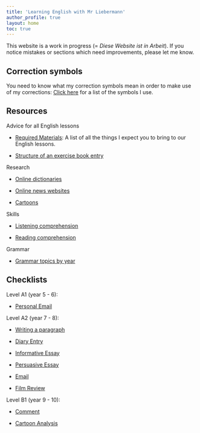 ```yaml
---
title: 'Learning English with Mr Liebermann'
author_profile: true
layout: home
toc: true
---
```


This website is a work in progress (= _Diese Website ist in Arbeit_). If you
notice mistakes or sections which need improvements, please let me know.

## Correction symbols

You need to know what my correction symbols mean in order to make use of my
corrections: [Click here](_pages/LK_CorrectionSymbols.md) for a list of the
symbols I use.

## Resources

Advice for all English lessons

- [Required Materials](_pages/LK_RequiredMaterials.md): A list of all the
things I expect you to bring to our English lessons.

- [Structure of an exercise book entry](_pages/LK_ExerciseBookEntry.md)

Research

- [Online dictionaries](_pages/LK_OnlineDictionaries.md)

- [Online news websites](_pages/LK_NewsWebsites.md)

- [Cartoons](_pages/LK_Cartoons.md)

Skills

- [Listening comprehension](_pages/LK_ListeningComprehension.md)

- [Reading comprehension](_pages/LK_ReadingComprehension.md)

Grammar

- [Grammar topics by year](_pages/LK_GrammarOverview.md)

## Checklists

Level A1 (year 5 - 6):

- [Personal Email](_pages/LK_Checklist_PersonalEmail_A1.md)

Level A2 (year 7 - 8):

- [Writing a paragraph](_pages/LK_Checklist_Paragraph_A2.md)

- [Diary Entry](_pages/LK_Checklist_DiaryEntry_A2.md)

- [Informative Essay](_pages/LK_Checklist_InformativeEssay_A2.md)

- [Persuasive Essay](_pages/LK_Checklist_PersuasiveEssay_A2.md)

- [Email](_pages/LK_Checklist_Email_A2.md)

- [Film Review](_pages/LK_Checklist_FilmReview.md)

Level B1 (year 9 - 10):

- [Comment](_pages/LK_Checklist_Comment_B1.md)

- [Cartoon Analysis](_pages/LK_Checklist_CartoonAnalysis_B1.md)


